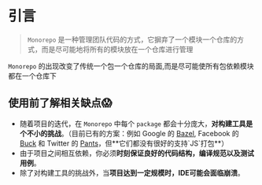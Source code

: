 # 引言

> `Monorepo` 是一种管理团队代码的方式，它摒弃了一个模块一个仓库的方式，而是尽可能地将所有的模块放在一个仓库进行管理

`Monorepo` 的出现改变了传统一个包一个仓库的局面,而是尽可能使所有包依赖模块都在一个仓库下

## 使用前了解相关缺点😱
-   随着项目的迭代，在 `Monorepo` 中每个 `package` 都会十分庞大，**对构建工具是个不小的挑战**。（目前已有的方案：例如 Google 的 [Bazel](https://link.juejin.cn?target=https%3A%2F%2Fbazel.build%2F "https://bazel.build/"), Facebook 的 [Buck](https://link.juejin.cn?target=https%3A%2F%2Fbuckbuild.com%2F "https://buckbuild.com/") 和 Twitter 的 [Pants](https://link.juejin.cn?target=https%3A%2F%2Fwww.pantsbuild.org%2F "https://www.pantsbuild.org/")，但**它们都没有很好的支持`JS`打包**）
-   由于项目之间相互依赖，你必须**时刻保证良好的代码结构，编译规范以及测试用例**。
-   除了对构建工具的挑战外，当**项目达到一定规模时，IDE可能会面临崩溃**。

